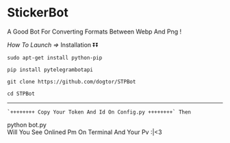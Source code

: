 # StickerBot
A Good Bot For Converting Formats Between Webp And Png !

*How To Launch =>*
  Installation ⏬⏬
  
  `sudo apt-get install python-pip`
  
  `pip install pytelegrambotapi`
  
  `git clone https://github.com/dogtor/STPBot`
  
  `cd STPBot`
  
  ******************
  
    `++++++++ Copy Your Token And Id On Config.py ++++++++` Then
  python bot.py   
  Will You See Onlined Pm On Terminal And Your Pv :|<3
